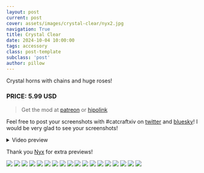 ```yaml
---
layout: post
current: post
cover: assets/images/crystal-clear/nyx2.jpg
navigation: True
title: Crystal Clear
date: 2024-10-04 10:00:00
tags: accessory
class: post-template
subclass: 'post'
author: pillow
---
```


Crystal horns with chains and huge roses!

### PRICE: 5.99 USD

> Get the mod at [patreon](https://www.patreon.com/catcraftFFXIV/shop/crystal-clear-horns-516913?source=storefront) or [hipolink](https://hipolink.me/pomigrein/products/crystal-clear--horns)

Feel free to post your screenshots with #catcraftxiv on [twitter](https://x.com/hashtag/catcraftxiv?src=hashtag_click) and [bluesky](https://bsky.app/hashtag/catcraftxiv)! I would be very glad to see your screenshots!

<details>
  <summary>Video preview</summary>
  <iframe src="https://www.youtube.com/embed/BYw_YHksPd0" width="720" height="405" frameborder="0" webkitallowfullscreen mozallowfullscreen allowfullscreen></iframe>
</details>

Thank you [Nyx](https://bsky.app/profile/tsukuyomi.bsky.social) for extra previews!

<img src="assets/images/crystal-clear/pic1.jpg"/>
<img src="assets/images/crystal-clear/pic2.jpg"/>
<img src="assets/images/crystal-clear/pic3.jpg"/>
<img src="assets/images/crystal-clear/pic4.jpg"/>
<img src="assets/images/crystal-clear/pic5.jpg"/>
<img src="assets/images/crystal-clear/pic5-1.jpg"/>
<img src="assets/images/crystal-clear/pic6.jpg"/>
<img src="assets/images/crystal-clear/pic7.jpg"/>
<img src="assets/images/crystal-clear/pic8.jpg"/>
<img src="assets/images/crystal-clear/pic9.jpg"/>
<img src="assets/images/crystal-clear/nyx1.jpg"/>
<img src="assets/images/crystal-clear/nyx2.jpg"/>
<img src="assets/images/crystal-clear/nyx3.jpg"/>
<img src="assets/images/crystal-clear/nyx4.jpg"/>
<img src="assets/images/crystal-clear/nyx5.jpg"/>
<img src="assets/images/crystal-clear/nyx6.jpg"/>
<img src="assets/images/crystal-clear/nyx7.jpg"/>
<img src="assets/images/crystal-clear/nyx8.jpg"/>
